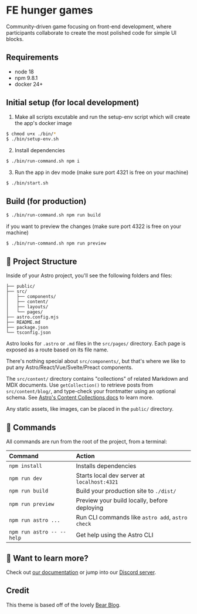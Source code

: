 # FE hunger games
Community-driven game focusing on front-end development, where participants collaborate to create the most polished code for simple UI blocks.

## Requirements
* node 18
* npm 9.8.1
* docker 24+

## Initial setup (for local development)
1. Make all scripts excutable and run the setup-env script which will create the app's docker image
```bash
$ chmod u+x ./bin/*
$ ./bin/setup-env.sh
```

2. Install dependencies
```bash
$ ./bin/run-command.sh npm i
```

3. Run the app in dev mode (make sure port 4321 is free on your machine)
```bash
$ ./bin/start.sh
```

## Build (for production)
```bash
$ ./bin/run-command.sh npm run build
```

if you want to preview the changes (make sure port 4322 is free on your machine)
```bash
$ ./bin/run-command.sh npm run preview
```

## 🚀 Project Structure

Inside of your Astro project, you'll see the following folders and files:

```text
├── public/
├── src/
│   ├── components/
│   ├── content/
│   ├── layouts/
│   └── pages/
├── astro.config.mjs
├── README.md
├── package.json
└── tsconfig.json
```

Astro looks for `.astro` or `.md` files in the `src/pages/` directory. Each page is exposed as a route based on its file name.

There's nothing special about `src/components/`, but that's where we like to put any Astro/React/Vue/Svelte/Preact components.

The `src/content/` directory contains "collections" of related Markdown and MDX documents. Use `getCollection()` to retrieve posts from `src/content/blog/`, and type-check your frontmatter using an optional schema. See [Astro's Content Collections docs](https://docs.astro.build/en/guides/content-collections/) to learn more.

Any static assets, like images, can be placed in the `public/` directory.

## 🧞 Commands

All commands are run from the root of the project, from a terminal:

| Command                   | Action                                           |
| :------------------------ | :----------------------------------------------- |
| `npm install`             | Installs dependencies                            |
| `npm run dev`             | Starts local dev server at `localhost:4321`      |
| `npm run build`           | Build your production site to `./dist/`          |
| `npm run preview`         | Preview your build locally, before deploying     |
| `npm run astro ...`       | Run CLI commands like `astro add`, `astro check` |
| `npm run astro -- --help` | Get help using the Astro CLI                     |

## 👀 Want to learn more?

Check out [our documentation](https://docs.astro.build) or jump into our [Discord server](https://astro.build/chat).

## Credit

This theme is based off of the lovely [Bear Blog](https://github.com/HermanMartinus/bearblog/).
